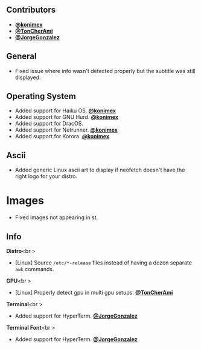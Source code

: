 ## Contributors

- **[@konimex](https://github.com/konimex)**
- **[@TonCherAmi](https://github.com/TonCherAmi)**
- **[@JorgeGonzalez](https://github.com/JorgeGonzalez)**


## General

- Fixed issue where info wasn't detected properly but the subtitle was still displayed.

## Operating System

- Added support for Haiku OS. **[@konimex](https://github.com/konimex)**
- Added support for GNU Hurd. **[@konimex](https://github.com/konimex)**
- Added support for DracOS.
- Added support for Netrunner. **[@konimex](https://github.com/konimex)**
- Added support for Korora. **[@konimex](https://github.com/konimex)**


## Ascii

- Added generic Linux ascii art to display if neofetch doesn't have the right logo for your distro.


# Images

- Fixed images not appearing in st.


## Info

**Distro**<br \>

- [Linux] Source `/etc/*-release` files instead of having a dozen separate `awk` commands.

**GPU**<br \>

- [Linux] Properly detect gpu in multi gpu setups. **[@TonCherAmi](https://github.com/TonCherAmi)**

**Terminal**<br \>

- Added support for HyperTerm. **[@JorgeGonzalez](https://github.com/JorgeGonzalez)**

**Terminal Font**<br \>

- Added support for HyperTerm. **[@JorgeGonzalez](https://github.com/JorgeGonzalez)**

